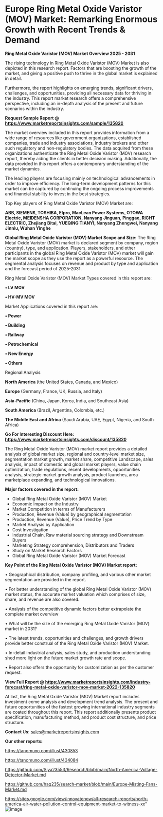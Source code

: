 # Europe Ring Metal Oxide Varistor (MOV) Market: Remarking Enormous Growth with Recent Trends & Demand

<Strong> Ring Metal Oxide Varistor (MOV) Market Overview 2025 - 2031</strong>

The rising technology in Ring Metal Oxide Varistor (MOV) Market is also depicted in this research report. Factors that are boosting the growth of the market, and giving a positive push to thrive in the global market is explained in detail.

Furthermore, the report highlights on emerging trends, significant drivers, challenges, and opportunities, providing all necessary data for thriving in the industry. This report market research offers a comprehensive perspective, including an in-depth analysis of the present and future scenarios within the industry.

<strong>Request Sample Report @ <a href=https://www.marketreportsinsights.com/sample/135820>https://www.marketreportsinsights.com/sample/135820</a></strong>

The market overview included in this report provides information from a wide range of resources like government organizations, established companies, trade and industry associations, industry brokers and other such regulatory and non-regulatory bodies. The data acquired from these organizations authenticate the Ring Metal Oxide Varistor (MOV) research report, thereby aiding the clients in better decision making. Additionally, the data provided in this report offers a contemporary understanding of the market dynamics.

The leading players are focusing mainly on technological advancements in order to improve efficiency. The long-term development patterns for this market can be captured by continuing the ongoing process improvements and financial stability to invest in the best strategies.

Top Key players of Ring Metal Oxide Varistor (MOV) Market are:

<strong>ABB, SIEMENS, TOSHIBA, Elpro, MacLean Power Systems, OTOWA Electric, MEIDENSHA CORPORATION, Nanyang Jinguan, Pinggao, RIGHT ELECTRIC, Zhejiang Bitai, YUEQING TIANYI, Nanyang Zhongwei, Nanyang Jinniu, Wuhan Yinghe</strong>

<strong><b>Global Ring Metal Oxide Varistor (MOV) Market Scope and Size:</b></strong>
The Ring Metal Oxide Varistor (MOV) market is declared segment by company, region (country), type, and application. Players, stakeholders, and other participants in the global Ring Metal Oxide Varistor (MOV) market will gain the market scope as they use the report as a powerful resource. The segmental analysis focuses on revenue and product by type and application and the forecast period of 2025-2031.

Ring Metal Oxide Varistor (MOV) Market Types covered in this report are:

<strong>• LV MOV

• HV-MV MOV</strong>

Market Applications covered in this report are:

<strong>• Power

• Building

• Railway

• Petrochemical

• New Energy

• Others</strong> 

Regional Analysis

<strong>North America</strong> (the United States, Canada, and Mexico)

<strong>Europe</strong> (Germany, France, UK, Russia, and Italy)

<strong>Asia-Pacific</strong> (China, Japan, Korea, India, and Southeast Asia)

<strong>South America</strong> (Brazil, Argentina, Colombia, etc.)

<strong>The Middle East and Africa</strong> (Saudi Arabia, UAE, Egypt, Nigeria, and South Africa)

<strong>Go For Interesting Discount Here: <a href=https://www.marketreportsinsights.com/discount/135820>https://www.marketreportsinsights.com/discount/135820</a></strong>

The Ring Metal Oxide Varistor (MOV) market report provides a detailed analysis of global market size, regional and country-level market size, segmentation market growth, market share, competitive Landscape, sales analysis, impact of domestic and global market players, value chain optimization, trade regulations, recent developments, opportunities analysis, strategic market growth analysis, product launches, area marketplace expanding, and technological innovations.

<strong><b>Major factors covered in the report:</b></strong>
<ul>
  <li>Global Ring Metal Oxide Varistor (MOV) Market </li>
  <li>Economic Impact on the Industry</li>
  <li>Market Competition in terms of Manufacturers</li>
  <li>Production, Revenue (Value) by geographical segmentation</li>
  <li>Production, Revenue (Value), Price Trend by Type</li>
  <li>Market Analysis by Application</li>
  <li>Cost Investigation</li>
  <li>Industrial Chain, Raw material sourcing strategy and Downstream Buyers</li>
  <li>Marketing Strategy comprehension, Distributors and Traders</li>
  <li>Study on Market Research Factors</li>
  <li>Global Ring Metal Oxide Varistor (MOV) Market Forecast</li>
</ul>

<strong><b>Key Point of the Ring Metal Oxide Varistor (MOV) Market report:</b></strong>

• Geographical distribution, company profiling, and various other market segmentation are provided in the report.

• For better understanding of the global Ring Metal Oxide Varistor (MOV) market status, the accurate market valuation which comprises of size, share, and revenue are also covered.

• Analysis of the competitive dynamic factors better extrapolate the complete market overview

• What will be the size of the emerging Ring Metal Oxide Varistor (MOV) market in 2031?

• The latest trends, opportunities and challenges, and growth drivers provide better construal of the Ring Metal Oxide Varistor (MOV) Market.

• In-detail industrial analysis, sales study, and production understanding shed more light on the future market growth rate and scope.

• Report also offers the opportunity for customization as per the customer request.

<strong><b>View Full Report @ <a href=https://www.marketreportsinsights.com/industry-forecast/ring-metal-oxide-varistor-mov-market-2022-135820>https://www.marketreportsinsights.com/industry-forecast/ring-metal-oxide-varistor-mov-market-2022-135820</a></b></strong>


At last, the Ring Metal Oxide Varistor (MOV) Market report includes investment come analysis and development trend analysis. The present and future opportunities of the fastest growing international industry segments are coated throughout this report. This report additionally presents product specification, manufacturing method, and product cost structure, and price structure.

<strong>Contact Us:</strong>
sales@marketreportsinsights.com

<strong>Our other reports:</strong>

<a href=https://tanomuno.com/illust/430853>https://tanomuno.com/illust/430853</a>

<a href=https://tanomuno.com/illust/434084>https://tanomuno.com/illust/434084</a>

<a href=https://github.com/Siya23553/Research/blob/main/North-America-Voltage-Detector-Market.md>https://github.com/Siya23553/Research/blob/main/North-America-Voltage-Detector-Market.md</a>

<a href=https://github.com/haq235/search-market/blob/main/Europe-Misting-Fans-Market.md>https://github.com/haq235/search-market/blob/main/Europe-Misting-Fans-Market.md</a>

<a href=https://sites.google.com/view/innovatenow/all-research-reports/north-america-air-water-pollution-control-equipment-market-to-witness-xx>https://sites.google.com/view/innovatenow/all-research-reports/north-america-air-water-pollution-control-equipment-market-to-witness-xx</a>"
![image](https://github.com/user-attachments/assets/44690345-cae8-47bd-a646-171d3690913f)
